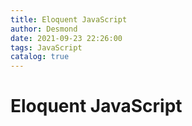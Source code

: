 ```yaml
---
title: Eloquent JavaScript
author: Desmond
date: 2021-09-23 22:26:00
tags: JavaScript
catalog: true
---
```




# Eloquent JavaScript



